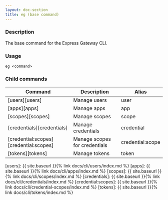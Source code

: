 ```yaml
---
layout: doc-section
title: eg (base command) 
---
```


### Description

The base command for the Express Gateway CLI.

### Usage

```shell
eg <command>
```

### Child commands

| Command                                | Description                   | Alias            |
| ---                                    | ---                           | ---              |
| [users][users]                         | Manage users                  | user             |
| [apps][apps]                           | Manage apps                   | app              |
| [scopes][scopes]                       | Manage scopes                 | scope            |
| [credentials][credentials]             | Manage credentials            | credential       |
| [credential:scopes][credential:scopes] | Manage scopes for credentials | credential:scope |
| [tokens][tokens]                       | Manage tokens                 | token            |

[users]: {{ site.baseurl }}{% link docs/cli/users/index.md %}
[apps]: {{ site.baseurl }}{% link docs/cli/apps/index.md %}
[scopes]: {{ site.baseurl }}{% link docs/cli/scopes/index.md %}
[credentials]: {{ site.baseurl }}{% link docs/cli/credentials/index.md %}
[credential:scopes]: {{ site.baseurl }}{% link docs/cli/credential-scopes/index.md %}
[tokens]: {{ site.baseurl }}{% link docs/cli/tokens/index.md %}
